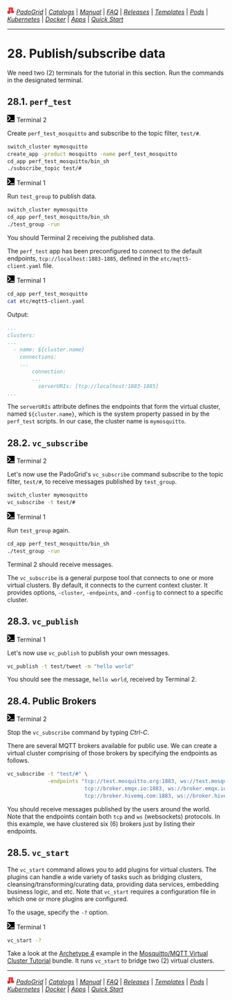 ![PadoGrid](https://github.com/padogrid/padogrid/raw/develop/images/padogrid-3d-16x16.png) [*PadoGrid*](https://github.com/padogrid) | [*Catalogs*](https://github.com/padogrid/catalog-bundles/blob/master/all-catalog.md) | [*Manual*](https://github.com/padogrid/padogrid/wiki) | [*FAQ*](https://github.com/padogrid/padogrid/wiki/faq) | [*Releases*](https://github.com/padogrid/padogrid/releases) | [*Templates*](https://github.com/padogrid/padogrid/wiki/Using-Bundle-Templates) | [*Pods*](https://github.com/padogrid/padogrid/wiki/Understanding-Padogrid-Pods) | [*Kubernetes*](https://github.com/padogrid/padogrid/wiki/Kubernetes) | [*Docker*](https://github.com/padogrid/padogrid/wiki/Docker) | [*Apps*](https://github.com/padogrid/padogrid/wiki/Apps) | [*Quick Start*](https://github.com/padogrid/padogrid/wiki/Quick-Start)

---

# 28. Publish/subscribe data

We need two (2) terminals for the tutorial in this section. Run the commands in the designated terminal.


## 28.1. `perf_test`

![Terminal](images/terminal.png) Terminal 2

Create `perf_test_mosquitto` and subscribe to the topic filter, `test/#`. 

```bash
switch_cluster mymosquitto
create_app -product mosquitto -name perf_test_mosquitto
cd_app perf_test_mosquitto/bin_sh
./subscribe_topic test/#
```

![Terminal](images/terminal.png) Terminal 1

Run `test_group` to publish data.

```bash
switch_cluster mymosquitto
cd_app perf_test_mosquitto/bin_sh
./test_group -run
```

You should Terminal 2 receiving the published data.

The `perf_test` app has been preconfigured to connect to the default endpoints, `tcp://localhost:1883-1885`, defined in the `etc/mqtt5-client.yaml` file.

![Terminal](images/terminal.png) Terminal 1

```bash
cd_app perf_test_mosquitto
cat etc/mqtt5-client.yaml
```

Output:

```yaml
...
clusters:
...
  - name: ${cluster.name}
    connections:
    ...
        connection:
        ...
          serverURIs: [tcp://localhost:1883-1885]
...
```

The `serverURIs` attribute defines the endpoints that form the virtual cluster, named `${cluster.name}`, which is the system property passed in by the `perf_test` scripts. In our case, the cluster name is `mymosquitto`.

## 28.2. `vc_subscribe`

![Terminal](images/terminal.png) Terminal 2

Let's now use the PadoGrid's `vc_subscribe` command subscribe to the topic filter, `test/#`, to receive messages published by `test_group`.

```bash
switch_cluster mymosquitto
vc_subscribe -t test/#
```

![Terminal](images/terminal.png) Terminal 1

Run `test_group` again.

```bash
cd_app perf_test_mosquitto/bin_sh
./test_group -run
```

Terminal 2 should receive messages.

The `vc_subscribe` is a general purpose tool that connects to one or more virtual clusters. By default, it connects to the current context cluster. It provides options, `-cluster`, `-endpoints`, and `-config` to connect to a specific cluster.

## 28.3. `vc_publish`

![Terminal](images/terminal.png) Terminal 1

Let's now use `vc_publish` to publish your own messages.

```bash
vc_publish -t test/tweet -m "hello world"
```

You should see the message, `hello world`, received by Terminal 2.

## 28.4. Public Brokers

![Terminal](images/terminal.png) Terminal 2

Stop the `vc_subscribe` command by typing *Ctrl-C*.

There are several MQTT brokers available for public use. We can create a virtual cluster comprising of those brokers by specifying the endpoints as follows.

```bash
vc_subscribe -t "test/#" \
             -endpoints "tcp://test.mosquitto.org:1883, ws://test.mosquitto.org:8080, \
                         tcp://broker.emqx.io:1883, ws://broker.emqx.io:8083, \
                         tcp://broker.hivemq.com:1883, ws://broker.hivemq.com:8000"
```

You should receive messages published by the users around the world. Note that the endpoints contain both `tcp` and `ws` (websockets) protocols. In this example, we have clustered six (6) brokers just by listing their endpoints. 

## 28.5. `vc_start`

The `vc_start` command allows you to add plugins for virtual clusters. The plugins can handle a wide variety of tasks such as bridging clusters, cleansing/transforming/curating data, providing data services, embedding business logic, and etc. Note that `vc_start` requires a configuration file in which one or more plugins are configured.

To the usage, specify the `-?` option.

![Terminal](images/terminal.png) Terminal 1

```bash
vc_start -?
```

Take a look at the [Archetype 4](https://github.com/padogrid/bundle-mosquitto-tutorial-virtual-clusters#archetype-4) example in the [Mosquitto/MQTT Virtual Cluster Tutorial](https://github.com/padogrid/bundle-mosquitto-tutorial-virtual-clusters) bundle. It runs `vc_start` to bridge two (2) virtual clusters.

---

![PadoGrid](https://github.com/padogrid/padogrid/raw/develop/images/padogrid-3d-16x16.png) [*PadoGrid*](https://github.com/padogrid) | [*Catalogs*](https://github.com/padogrid/catalog-bundles/blob/master/all-catalog.md) | [*Manual*](https://github.com/padogrid/padogrid/wiki) | [*FAQ*](https://github.com/padogrid/padogrid/wiki/faq) | [*Releases*](https://github.com/padogrid/padogrid/releases) | [*Templates*](https://github.com/padogrid/padogrid/wiki/Using-Bundle-Templates) | [*Pods*](https://github.com/padogrid/padogrid/wiki/Understanding-Padogrid-Pods) | [*Kubernetes*](https://github.com/padogrid/padogrid/wiki/Kubernetes) | [*Docker*](https://github.com/padogrid/padogrid/wiki/Docker) | [*Apps*](https://github.com/padogrid/padogrid/wiki/Apps) | [*Quick Start*](https://github.com/padogrid/padogrid/wiki/Quick-Start)

